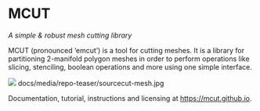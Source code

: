 # MCUT

_A simple & robust mesh cutting library_ 

MCUT (pronounced ‘emcut’) is a tool for cutting meshes. It is a library for 
partitioning 2-manifold polygon meshes in order to perform operations like 
slicing, stenciling, boolean operations and more using one simple interface.

![](https://github.com/cutdigital/mcut.github.io/blob/master/docs/media/repo-teaser/sourcecut-mesh.jpg?raw=true)
docs/media/repo-teaser/sourcecut-mesh.jpg

Documentation, tutorial, instructions and licensing at https://mcut.github.io.
